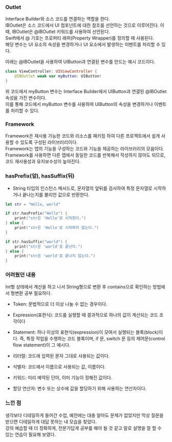 ### Outlet
Interface Builder와 소스 코드를 연결하는 역할을 한다.<br>
IBOutlet은 소스 코드에서 UI 컴포넌트에 대한 참조를 선언하는 것으로 이루어진다. 이때, IBOutlet은
@IBOutlet 키워드를 사용하여 선언된다.<br>
Swift에서 @ 기호는 프로퍼티 래퍼(Property Wrapper)를 정의할 때 사용된다.<br>
해당 변수는 UI 요소의 속성을 변경하거나 UI 요소에서 발생하는 이벤트를 처리할 수 있다.<br>

아래는 @IBOutlet을 사용하여 UIButton과 연결된 변수를 만드는 예시 코드이다.
```swift
class ViewController: UIViewController {
    @IBOutlet weak var myButton: UIButton!
}
```
위 코드에서 myButton 변수는 Interface Builder에서 UIButton과 연결된 @IBOutlet
속성을 가진 변수이다.<br>
이를 통해 코드에서 myButton 변수를 사용하여 UIButton의 속성을 변경하거나 이벤트를 처리할
수 있다.

### Framework
Framework은 재사용 가능한 코드와 리소스를 패키징 하여 다른 프로젝트에서 쉽게 사용할 수 있도록
구성된 라이브러리이다.<br>
Framework는 앱의 기능을 구성하는 코드와 기능을 제공하는 라이브러리의 모음이다.<br>
Framework를 사용하면 다른 앱에서 동일한 코드를 반복해서 작성하지 않아도 되므로, 코드
재사용성과 유지보수성이 높아진다.<br>

### hasPrefix(앞), hasSuffix(뒤)
- String 타입의 인스턴스 메서드로, 문자열의 앞뒤를 검사하여 특정 문자열로 시작하거나 끝나는지를 불리언 값으로 반환한다.<br>
```swift
let str = "Hello, world"

if str.hasPrefix("Hello") {
    print("str은 'Hello'로 시작한다.")
} else {
    print("str은 'Hello'로 시작하지 않는다.")
}

if str.hasSuffix("world") {
    print("str은 'world'로 끝난다.")
} else {
    print("str은 'world'로 끝나지 않는다.")
}
```

### 어려웠던 내용<br>
Int형 상태에서 계산을 하고 나서 String형으로 변환 후 contains으로 확인하는 방법에서 형변환 공부 필요하다.<br>

- Token: 문법적으로 더 이상 나눌 수 없는 경우이다.

- Expression(표현식): 코드를 실행할 때 결과적으로 하나의 값이 계산되는 코드 조각이다

- Statement: 하나 이상의 표현식(expression)이 모여서 실행되는 블록(block)이다. 즉, 특정 작업을 수행하는 코드 블록이며, if 문, switch 문 등의 제어문(control flow statement)이 그 예시다.

- 리터럴: 코드에 입력된 문자 그대로 사용되는 값이다.

- 식별자: 코드에서 이름으로 사용되는 값, 이름이다.

- 키워드: 미리 예약된 단어, 이미 기능이 정해진 값이다.

- 할당 연산자: 변수 또는 상수에 값을 할당하기 위해 사용하는 연산자이다.

### 느낀 점<br>
생각보다 디테일하게 들어간 수업, 예전에는 대충 알아도 문제가 없었지만 막상 질문을 받으면 디테일하게 대답 못하는 내 모습을 찾았다.<br>
강의 예습할 때 더 정확하게, 전문가답게 공부를 해야 될 것 같고 말로 설명을 잘 할 수 있는 연습이 필요해 보였다.
